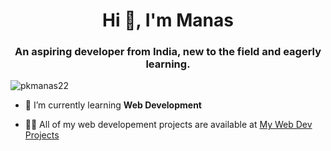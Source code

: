 <h1 align="center">Hi 👋, I'm Manas</h1>
<h3 align="center">An aspiring developer from India, new to the field and eagerly learning.</h3>

<p align="left"> <img src="https://komarev.com/ghpvc/?username=pkmanas22&label=Profile%20views&color=0e75b6&style=flat" alt="pkmanas22" /> </p>


- 🌱 I’m currently learning **Web Development**

- 👨‍💻 All of my web developement projects are available at [My Web Dev Projects](https://pkmanas22.github.io/responsive-web-design-FreeCodeCamp/)
